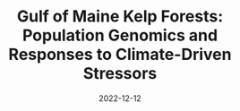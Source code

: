 ---
title: "Gulf of Maine Kelp Forests: Population Genomics and Responses to Climate-Driven Stressors"
collection: talks
type: "PhD Proposal Defense"
venue: "Bigelow Laboratory for Ocean Sciences"
date: 2022-12-12
location: "Boothbay, ME"
---
